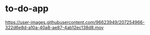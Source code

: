 # to-do-app


https://user-images.githubusercontent.com/96623949/207254966-322d6e8d-a10a-40a8-ae87-4ab12ec138d8.mov

